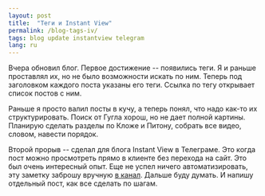 ```yaml
---
layout: post
title:  "Теги и Instant View"
permalink: /blog-tags-iv/
tags: blog update instantview telegram
lang: ru
---
```


[channel]: https://t.me/igrishaev_blog

Вчера обновил блог. Первое достижение -- появились теги. Я и раньше проставлял
их, но не было возможности искать по ним. Теперь под заголовком каждого поста
указаны его теги. Ссылка по тегу открывает список постов с ним.

Раньше я просто валил посты в кучу, а теперь понял, что надо как-то их
структурировать. Поиск от Гугла хорош, но не дает полной картины. Планирую
сделать разделы по Кложе и Питону, собрать все видео, словом, навести порядок.

Второй прорыв -- сделал для блога Instant View в Телеграме. Это когда пост можно
просмотреть прямо в клиенте без перехода на сайт. Это был очень интересный
опыт. Еще не успел ничего автоматизировать, эту заметку заброшу вручную [в
канал][channel]. Дальше буду думать. И напишу отдельный пост, как все сделать по
шагам.
